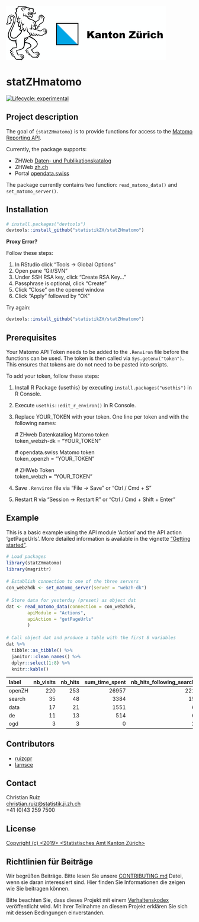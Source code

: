 
<!-- README.md is generated from README.Rmd. Please edit that file -->

![](man/figures/kt_zh.png)

# statZHmatomo

<!-- badges: start -->

[![Lifecycle:
experimental](man/figures/lifecycle-experimental.svg)](https://www.tidyverse.org/lifecycle/#experimental)
<!-- badges: end -->

## Project description

The goal of `{statZHmatomo}` is to provide functions for access to the
[Matomo Reporting
API](https://developer.matomo.org/api-reference/reporting-api).

Currently, the package supports:

  - ZHWeb [Daten- und
    Publikationskatalog](https://www.zh.ch/de/politik-staat/statistik-daten/datenkatalog.html#/home)
  - ZHWeb [zh.ch](https://www.zh.ch/de.html)
  - Portal [opendata.swiss](https://opendata.swiss/de/)

The package currently contains two function: `read_matomo_data()` and
`set_matomo_server()`.

## Installation

``` r
# install.packages("devtools")
devtools::install_github("statistikZH/statZHmatomo")
```

**Proxy Error?**

Follow these steps:

1.  In RStudio click “Tools -\> Global Options”
2.  Open pane “Git/SVN”
3.  Under SSH RSA key, click “Create RSA Key…”
4.  Passphrase is optional, click “Create”
5.  Click “Close” on the opened window
6.  Click “Apply” followed by “OK”

Try again:

``` r
devtools::install_github("statistikZH/statZHmatomo")
```

## Prerequisites

Your Matomo API Token needs to be added to the `.Renviron` file before
the functions can be used. The token is then called via
`Sys.getenv("token")`. This ensures that tokens are do not need to be
pasted into scripts.

To add your token, follow these steps:

1.  Install R Package {usethis} by executing
    `install.packages("usethis")` in R Console.

2.  Execute `usethis::edit_r_environ()` in R Console.

3.  Replace YOUR\_TOKEN with your token. One line per token and with the
    following names:
    
    \# ZHweb Datenkataliog Matomo token  
    token\_webzh-dk = “YOUR\_TOKEN”
    
    \# opendata.swiss Matomo token  
    token\_openzh = “YOUR\_TOKEN”
    
    \# ZHWeb Token  
    token\_webzh = “YOUR\_TOKEN”

4.  Save `.Renviron` file via “File -\> Save” or “Ctrl / Cmd + S”

5.  Restart R via “Session -\> Restart R” or “Ctrl / Cmd + Shift +
    Enter”

## Example

This is a basic example using the API module ‘Action’ and the API action
‘getPageUrls’. More detailed information is available in the vignette
[“Getting
started”](https://statistikzh.github.io/statZHmatomo/articles/read_matamo_data.html).

``` r
# Load packages
library(statZHmatomo)
library(magrittr)

# Establish connection to one of the three servers
con_webzhdk <- set_matomo_server(server = "webzh-dk")

# Store data for yesterday (preset) as object dat
dat <- read_matomo_data(connection = con_webzhdk,
        apiModule = "Actions", 
        apiAction = "getPageUrls"
        )
        
# Call object dat and produce a table with the first 8 variables
dat %>% 
  tibble::as_tibble() %>% 
  janitor::clean_names() %>% 
  dplyr::select(1:8) %>% 
  knitr::kable()
```

| label  | nb\_visits | nb\_hits | sum\_time\_spent | nb\_hits\_following\_search | nb\_hits\_with\_time\_generation | min\_time\_generation | max\_time\_generation |
| :----- | ---------: | -------: | ---------------: | --------------------------: | -------------------------------: | --------------------: | --------------------: |
| openZH |        220 |      253 |            26957 |                         221 |                              241 |                 0.001 |                 9.455 |
| search |         35 |       48 |             3384 |                          15 |                               48 |                 0.007 |                 2.183 |
| data   |         17 |       21 |             1551 |                           6 |                               21 |                 0.005 |                 0.495 |
| de     |         11 |       13 |              514 |                           6 |                               13 |                 0.001 |                 0.218 |
| ogd    |          3 |        3 |                0 |                           2 |                                3 |                 0.193 |                 1.499 |

## Contributors

  - [ruizcpr](https://github.com/ruizcrp)
  - [larnsce](https://github.com/larnsce)

## Contact

Christian Ruiz  
<christian.ruiz@statistik.ji.zh.ch>  
\+41 (0)43 259 7500

## License

[Copyright (c) \<2019\>
<Statistisches Amt Kanton Zürich>](https://github.com/statistikZH/STAT_Schablone/blob/master/LICENSE_code)

## Richtlinien für Beiträge

Wir begrüßen Beiträge. Bitte lesen Sie unsere
[CONTRIBUTING.md](https://github.com/statistikZH/STAT_Schablone/blob/master/CONTRIBUTING.md)
Datei, wenn sie daran interessiert sind. Hier finden Sie Informationen
die zeigen wie Sie beitragen können.

Bitte beachten Sie, dass dieses Projekt mit einem
[Verhaltenskodex](https://github.com/statistikZH/STAT_Schablone/blob/master/CodeOfConduct.md)
veröffentlicht wird. Mit Ihrer Teilnahme an diesem Projekt erklären Sie
sich mit dessen Bedingungen einverstanden.
